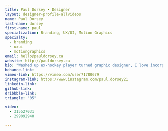 ```yaml
---
title: Paul Dorsey • Designer
layout: designer-profile-allvideos
name: Paul Dorsey
last-name: dorsey
first-name: paul
specialization: Branding, UX/UI, Motion Graphics
specialty:
  - branding
  - uxui
  - motiongraphics
email: hello@pauldorsey.ca
website: http://pauldorsey.ca
bio: "Washed up ex-hockey player turned graphic designer, I love incorporating my love for sports into designs whenever I can. Im looking to pursue a career in UI/UX design, branding & Motion. Make sure to check out my portfolio!"
behance-link:
vimeo-link: https://vimeo.com/user71780679
instagram-link: https://www.instagram.com/paul.dorsey21
linkedin-link:
github-link:
dribbble-link:
triangle: "05"

video:
  - 315527031
  - 299092940

---
```

